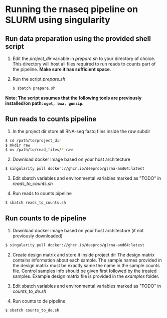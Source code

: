 # Running the rnaseq pipeline on SLURM using singularity

## Run data preparation using the provided shell script

1. Edit the *project_dir* variable in *prepare.sh* to your directory of choice. This directory will host all files required to run reads to counts part of the pipeline. __Make sure it has sufficient space__. 

2. Run the script *prepare.sh*
    ```bash
    $ sbatch prepare.sh
    ```

**Note: The script assumes that the following tools are previously installed/on path: ```wget, bwa, gunzip```.**


## Run reads to counts pipeline

1. In the project dir store all RNA-seq fastq files inside the *raw* subdir
```bash
$ cd /path/to/project_dir
$ mkdir raw
$ mv /path/to/read_files/* raw
```

2. Download docker image based on your host architecture
```bash
$ singularity pull docker://ghcr.io/deeprob/glrna-amd64:latest
```

3. Edit sbatch variables and environmental variables marked as "TODO" in *reads_to_counts.sh*

4. Run reads to counts pipeline
```bash
$ sbatch reads_to_counts.sh
```

## Run counts to de pipeline

1. Download docker image based on your host architecture (if not previously downloaded)
```bash
$ singularity pull docker://ghcr.io/deeprob/glrna-amd64:latest
```

2. Create design matrix and store it inside project dir
The design matrix contains information about each sample. The sample names provided in the design matrix must be exactly same the name in the sample counts file. Control samples info should be given first followed by the treated samples. Example design matrix file is provided in the *examples* folder.

3. Edit sbatch variables and environmental variables marked as "TODO" in *counts_to_de.sh*

4. Run counts to de pipeline
```bash
$ sbatch counts_to_de.sh
```
